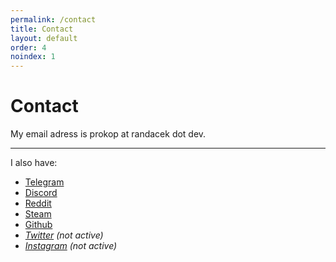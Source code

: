 ```yaml
---
permalink: /contact
title: Contact
layout: default
order: 4
noindex: 1
---
```


# Contact
My email adress is prokop at <!-- ramdom@gmail.com comment@lol.com --> randacek dot dev.  

***

I also have:  

- [Telegram](https://t.me/prokoprandacek)
- <a href="#" onclick="alert('Proicop#3264')">Discord</a>
- [Reddit](https://www.reddit.com/user/proiicop)
- [Steam](https://steamcommunity.com/id/proicop)
- [Github](https://github.com/ProkopRandacek)
- *[Twitter](https://twitter.com/prokop_randacek) (not active)*
- *[Instagram](https://www.instagram.com/prokoprandacek) (not active)*
